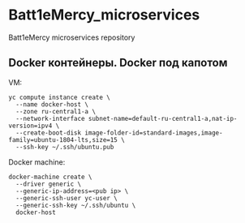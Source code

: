 # Batt1eMercy_microservices
Batt1eMercy microservices repository  

## Docker контейнеры. Docker под капотом
VM:
```
yc compute instance create \
  --name docker-host \
  --zone ru-central1-a \
  --network-interface subnet-name=default-ru-central1-a,nat-ip-version=ipv4 \
  --create-boot-disk image-folder-id=standard-images,image-family=ubuntu-1804-lts,size=15 \
  --ssh-key ~/.ssh/ubuntu.pub
```
  
Docker machine:  
```
docker-machine create \
  --driver generic \
  --generic-ip-address=<pub ip> \
  --generic-ssh-user yc-user \
  --generic-ssh-key ~/.ssh/ubuntu \
  docker-host
```
